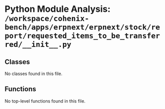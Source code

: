 # Python Module Analysis: `/workspace/cohenix-bench/apps/erpnext/erpnext/stock/report/requested_items_to_be_transferred/__init__.py`

## Classes

No classes found in this file.


## Functions

No top-level functions found in this file.

